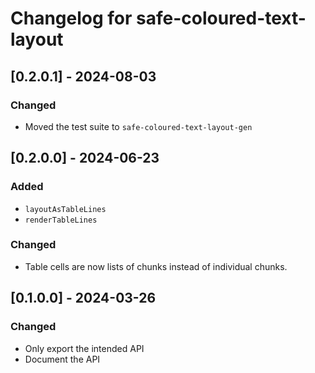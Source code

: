 # Changelog for safe-coloured-text-layout

## [0.2.0.1] - 2024-08-03

### Changed

* Moved the test suite to `safe-coloured-text-layout-gen`

## [0.2.0.0] - 2024-06-23

### Added

* `layoutAsTableLines`
* `renderTableLines`

### Changed

* Table cells are now lists of chunks instead of individual chunks.

## [0.1.0.0] - 2024-03-26

### Changed

* Only export the intended API
* Document the API
